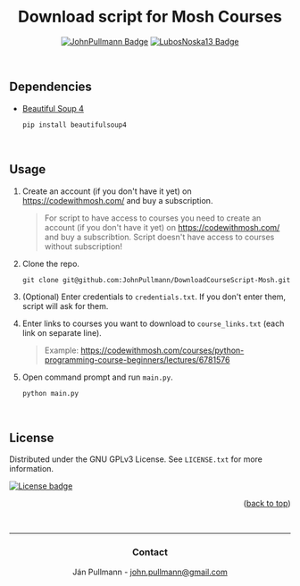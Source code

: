 
<a name="readme-top"></a>

<br>

<div align = center>

# Download script for Mosh Courses

[![JohnPullmann Badge]][JohnPullmann-url]
[![LubosNoska13 Badge]][LubosNoska13-url]
</div>

<br>


<!-- DEPENDENCIES -->
## Dependencies

* [Beautiful Soup 4](https://beautiful-soup-4.readthedocs.io/en/latest/)

    ```
    pip install beautifulsoup4
    ```
<br>


<!-- USAGE -->
## Usage

1. Create an account (if you don't have it yet) on https://codewithmosh.com/ and buy a subscription.
    > For script to have access to courses you need to create an account (if you don't have it yet) on https://codewithmosh.com/ and buy a subscribtion. Script doesn't have access to courses without subscription!

2. Clone the repo.
    ```
    git clone git@github.com:JohnPullmann/DownloadCourseScript-Mosh.git
    ``` 
3. (Optional) Enter credentials to `credentials.txt`. If you don't enter them, script will ask for them. 

4. Enter links to courses you want to download to `course_links.txt` (each link on separate line). 
    > Example: https://codewithmosh.com/courses/python-programming-course-beginners/lectures/6781576

5. Open command prompt and run `main.py`.
    ```
    python main.py 
    ```
<br>


<!-- LICENSE -->
## License

Distributed under the GNU GPLv3 License. See `LICENSE.txt` for more information.

<div>
<a href="https://github.com/JohnPullmann/DownloadCourseScript-Mosh/LICENSE.txt"><img  style="display: inline;" alt="License badge" src="https://img.shields.io/badge/License-GPLv3-336887.svg?style=for-the-badge&labelColor=458cb5&logoColor=white&logo=GNU"></a>

<p align="right">(<a href="#readme-top">back to top</a>)</p>
</div>

<br>


---
<div align = center>

<!-- CONTACT -->
### **Contact**


Ján Pullmann - john.pullmann@gmail.com
</div>


[Badge License]: https://img.shields.io/badge/License-GPLv3-336887.svg?style=for-the-badge&labelColor=458cb5&logoColor=white&logo=GNU
[License]: https://github.com/JohnPullmann/DownloadCourseScript-Mosh/LICENSE.txt

[JohnPullmann Badge]: https://img.shields.io/badge/JohnPullmann-c20000?style=for-the-badge
[JohnPullmann-url]: https://github.com/JohnPullmann

[LubosNoska13 Badge]: https://img.shields.io/badge/LubosNoska13-blue?style=for-the-badge
[LubosNoska13-url]: https://github.com/LubosNoska13
